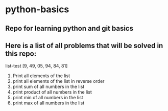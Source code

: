 # python-basics
## Repo for learning python and git basics
## Here is a list of all problems that will be solved in this repo:
list-test [9, 49, 05, 94, 84, 81]
1. Print all elements of the list
2. print all elements of the list in reverse order
3. print sum of all numbers in the list 
4. print product of all numbers in the list 
5. print min of all numbers in the list
6. print max of all numbers in the list